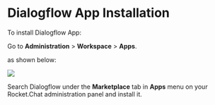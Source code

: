 # Dialogflow App Installation

To install Dialogflow App:

Go to **Administration** > **Workspace** > **Apps**.

as shown below:

![](<../../../../.gitbook/assets/2021-11-20\_23-29-48 (1) (1) (1) (1) (12) (10) (1) (1) (1) (1) (38).png>)

Search Dialogflow under the **Marketplace** tab in **Apps** menu on your Rocket.Chat administration panel and install it.
